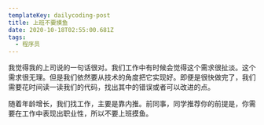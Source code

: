 ```yaml
---
templateKey: dailycoding-post
title: 上班不要摸鱼
date: 2020-10-18T02:55:00.681Z
tags:
  - 程序员
---
```

我觉得我的上司说的一句话很对。我们工作中有时候会觉得这个需求很扯淡。这个需求很无理。但是我们依然要从技术的角度把它实现好。即便是很快做完了，我们需要花时间读一读我们的代码，找出其中的错误或者可以改进的点。

随着年龄增长，我们找工作，主要是靠内推。前同事，同学推荐你的前提是，你需要在工作中表现出职业性，所以不要上班摸鱼。
